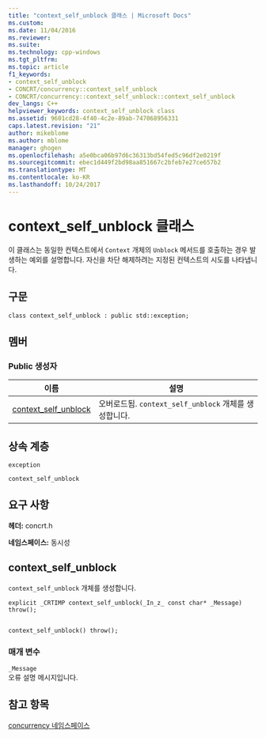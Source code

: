 ```yaml
---
title: "context_self_unblock 클래스 | Microsoft Docs"
ms.custom: 
ms.date: 11/04/2016
ms.reviewer: 
ms.suite: 
ms.technology: cpp-windows
ms.tgt_pltfrm: 
ms.topic: article
f1_keywords:
- context_self_unblock
- CONCRT/concurrency::context_self_unblock
- CONCRT/concurrency::context_self_unblock::context_self_unblock
dev_langs: C++
helpviewer_keywords: context_self_unblock class
ms.assetid: 9601cd28-4f40-4c2e-89ab-747068956331
caps.latest.revision: "21"
author: mikeblome
ms.author: mblome
manager: ghogen
ms.openlocfilehash: a5e0bca06b97d6c36313bd54fed5c96df2e0219f
ms.sourcegitcommit: ebec1d449f2bd98aa851667c2bfeb7e27ce657b2
ms.translationtype: MT
ms.contentlocale: ko-KR
ms.lasthandoff: 10/24/2017
---
```

# <a name="contextselfunblock-class"></a>context_self_unblock 클래스
이 클래스는 동일한 컨텍스트에서 `Context` 개체의 `Unblock` 메서드를 호출하는 경우 발생하는 예외를 설명합니다. 자신을 차단 해제하려는 지정된 컨텍스트의 시도를 나타냅니다.  
  
## <a name="syntax"></a>구문  
  
```  
class context_self_unblock : public std::exception;  
```  
  
## <a name="members"></a>멤버  
  
### <a name="public-constructors"></a>Public 생성자  
  
|이름|설명|  
|----------|-----------------|  
|[context_self_unblock](#ctor)|오버로드됨. `context_self_unblock` 개체를 생성합니다.|  
  
## <a name="inheritance-hierarchy"></a>상속 계층  
 `exception`  
  
 `context_self_unblock`  
  
## <a name="requirements"></a>요구 사항  
 **헤더:** concrt.h  
  
 **네임스페이스:** 동시성  
  
##  <a name="ctor"></a>context_self_unblock 

 `context_self_unblock` 개체를 생성합니다.  
  
```  
explicit _CRTIMP context_self_unblock(_In_z_ const char* _Message) throw();

 
context_self_unblock() throw();
```  
  
### <a name="parameters"></a>매개 변수  
 `_Message`  
 오류 설명 메시지입니다.  
  
## <a name="see-also"></a>참고 항목  
 [concurrency 네임스페이스](concurrency-namespace.md)

